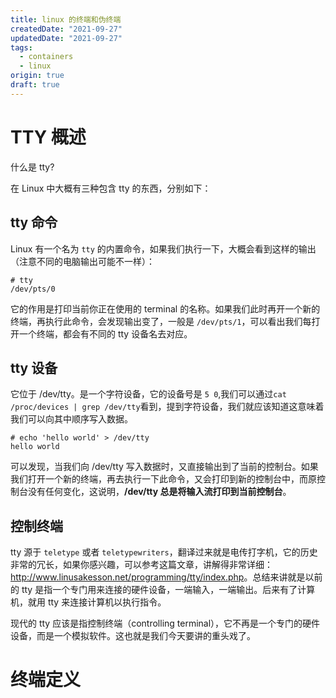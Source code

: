 ```yaml
---
title: linux 的终端和伪终端
createdDate: "2021-09-27"
updatedDate: "2021-09-27"
tags:
  - containers
  - linux
origin: true
draft: true
---
```


# TTY 概述

什么是 tty?

在 Linux 中大概有三种包含 tty 的东西，分别如下：

## tty 命令


Linux 有一个名为 `tty` 的内置命令，如果我们执行一下，大概会看到这样的输出（注意不同的电脑输出可能不一样）：

```shell
# tty
/dev/pts/0
```
它的作用是打印当前你正在使用的 terminal 的名称。如果我们此时再开一个新的终端，再执行此命令，会发现输出变了，一般是 `/dev/pts/1`，可以看出我们每打开一个终端，都会有不同的 tty 设备名去对应。

## tty 设备

它位于 /dev/tty。是一个字符设备，它的设备号是 `5 0`,我们可以通过`cat /proc/devices | grep /dev/tty`看到，提到字符设备，我们就应该知道这意味着我们可以向其中顺序写入数据。

```shell
# echo 'hello world' > /dev/tty
hello world
```

可以发现，当我们向 /dev/tty 写入数据时，又直接输出到了当前的控制台。如果我们打开一个新的终端，再去执行一下此命令，又会打印到新的控制台中，而原控制台没有任何变化，这说明，**/dev/tty 总是将输入流打印到当前控制台**。

## 控制终端

tty 源于 `teletype` 或者 `teletypewriters`，翻译过来就是电传打字机，它的历史非常的冗长，如果你感兴趣，可以参考这篇文章，讲解得非常详细：<http://www.linusakesson.net/programming/tty/index.php>。总结来讲就是以前的 tty 是指一个专门用来连接的硬件设备，一端输入，一端输出。后来有了计算机，就用 tty 来连接计算机以执行指令。

现代的 tty 应该是指控制终端（controlling terminal），它不再是一个专门的硬件设备，而是一个模拟软件。这也就是我们今天要讲的重头戏了。

# 终端定义

